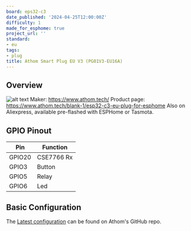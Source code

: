 ```yaml
---
board: eps32-c3
date_published: '2024-04-25T12:00:00Z'
difficulty: 1
made_for_esphome: true
project_url: ''
standard:
- eu
tags:
- plug
title: Athom Smart Plug EU V3 (PG01V3-EU16A)
---
```


## Overview

![alt text](athom-plug-eu-v3.webp "Athom Smart Plug EU V3 - PG01V3-EU16A")
Maker: https://www.athom.tech/
Product page: https://www.athom.tech/blank-1/esp32-c3-eu-plug-for-esphome
Also on Aliexpress, available pre-flashed with ESPHome or Tasmota.

## GPIO Pinout

| Pin    | Function   |
| ------ | ---------- |
| GPIO20 | CSE7766 Rx |
| GPIO3  | Button     |
| GPIO5  | Relay      |
| GPIO6  | Led        |

## Basic Configuration

The [Latest configuration](https://github.com/athom-tech/esp32-configs/blob/main/athom-smart-plug.yaml)
can be found on Athom's GitHub repo.